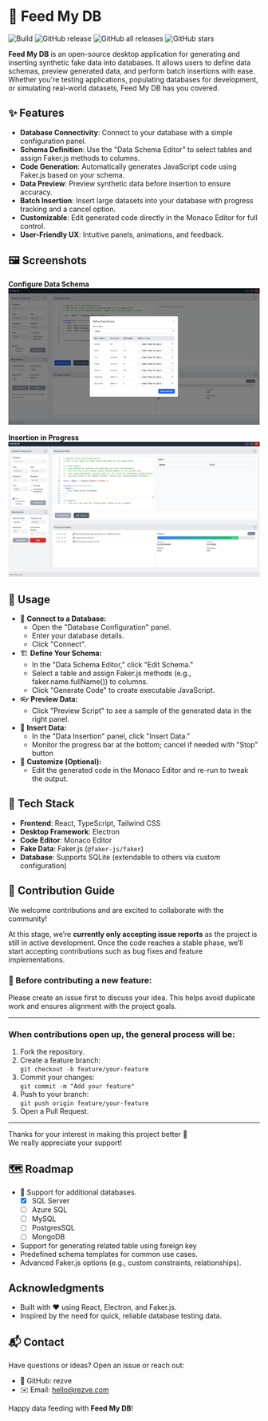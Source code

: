 # 🥣 Feed My DB

![Build](https://github.com/rezve/feed-my-db/actions/workflows/publish.yml/badge.svg)
![GitHub release](https://img.shields.io/github/v/release/rezve/feed-my-db)
![GitHub all releases](https://img.shields.io/github/downloads/rezve/feed-my-db/total)
![GitHub stars](https://img.shields.io/github/stars/rezve/feed-my-db?style=social)

**Feed My DB** is an open-source desktop application for generating and inserting synthetic fake data into databases. It allows users to define data schemas, preview generated data, and perform batch insertions with ease. Whether you're testing applications, populating databases for development, or simulating real-world datasets, Feed My DB has you covered.

## ✨ Features

- **Database Connectivity**: Connect to your database with a simple configuration panel.
- **Schema Definition**: Use the "Data Schema Editor" to select tables and assign Faker.js methods to columns.
- **Code Generation**: Automatically generates JavaScript code using Faker.js based on your schema.
- **Data Preview**: Preview synthetic data before insertion to ensure accuracy.
- **Batch Insertion**: Insert large datasets into your database with progress tracking and a cancel option.
- **Customizable**: Edit generated code directly in the Monaco Editor for full control.
- **User-Friendly UX**: Intuitive panels, animations, and feedback.

## 🖼️ Screenshots

**Configure Data Schema**
![Configure Data Schema](src/assets/screenshots/feed-my-db-config.png)

**Insertion in Progress**
![In Action](src/assets/screenshots/feed-my-db-full.png)

## 🚀 Usage

- 🔗 **Connect to a Database:**
  - Open the "Database Configuration" panel.
  - Enter your database details.
  - Click "Connect".
- 🏗️ **Define Your Schema:**
  - In the "Data Schema Editor," click "Edit Schema."
  - Select a table and assign Faker.js methods (e.g., faker.name.fullName()) to columns.
  - Click "Generate Code" to create executable JavaScript.
- 👓 **Preview Data:**
  - Click "Preview Script" to see a sample of the generated data in the right panel.
- 🧪 **Insert Data:**
  - In the "Data Insertion" panel, click "Insert Data."
  - Monitor the progress bar at the bottom; cancel if needed with "Stop" button
- 🎯 **Customize (Optional):**
  - Edit the generated code in the Monaco Editor and re-run to tweak the output.

## 🧰 Tech Stack

- **Frontend**: React, TypeScript, Tailwind CSS
- **Desktop Framework**: Electron
- **Code Editor**: Monaco Editor
- **Fake Data**: Faker.js (`@faker-js/faker`)
- **Database**: Supports SQLite (extendable to others via custom configuration)

## 🤝 Contribution Guide

We welcome contributions and are excited to collaborate with the community!

At this stage, we’re **currently only accepting issue reports** as the project is still in active development. Once the code reaches a stable phase, we’ll start accepting contributions such as bug fixes and feature implementations.

### 📌 Before contributing a new feature:

Please create an issue first to discuss your idea. This helps avoid duplicate work and ensures alignment with the project goals.

---

### When contributions open up, the general process will be:

1. Fork the repository.
2. Create a feature branch:  
   `git checkout -b feature/your-feature`
3. Commit your changes:  
   `git commit -m "Add your feature"`
4. Push to your branch:  
   `git push origin feature/your-feature`
5. Open a Pull Request.

---

Thanks for your interest in making this project better 💙  
We really appreciate your support!

## 🗺️ Roadmap

- 🔌 Support for additional databases.
  - [x] SQL Server
  - [ ] Azure SQL
  - [ ] MySQL
  - [ ] PostgresSQL
  - [ ] MongoDB
- Support for generating related table using foreign key
- Predefined schema templates for common use cases.
- Advanced Faker.js options (e.g., custom constraints, relationships).

## Acknowledgments

- Built with ❤️ using React, Electron, and Faker.js.
- Inspired by the need for quick, reliable database testing data.

## 📬 Contact

Have questions or ideas? Open an issue or reach out:

- 🐙 GitHub: rezve
- ✉️ Email: hello@rezve.com

Happy data feeding with **Feed My DB**!

